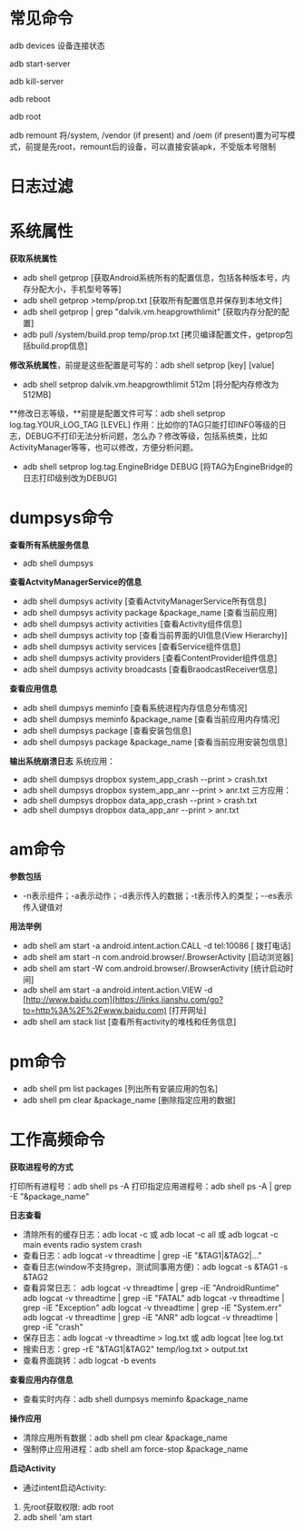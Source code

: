 # 常见命令

adb devices 设备连接状态

adb start-server

adb kill-server

adb reboot



adb root 

adb remount 将/system, /vendor (if present) and /oem (if present)置为可写模式，前提是先root，remount后的设备，可以直接安装apk，不受版本号限制



# 日志过滤



# 系统属性

**获取系统属性**

- adb shell getprop [获取Android系统所有的配置信息，包括各种版本号，内存分配大小，手机型号等等]
- adb shell getprop >temp/prop.txt [获取所有配置信息并保存到本地文件]
- adb shell getprop | grep "dalvik.vm.heapgrowthlimit" [获取内存分配的配置]
- adb pull /system/build.prop temp/prop.txt [拷贝编译配置文件，getprop包括build.prop信息]

**修改系统属性**，前提是这些配置是可写的：adb shell setprop [key] [value]

- adb shell setprop dalvik.vm.heapgrowthlimit 512m [将分配内存修改为512MB]

**修改日志等级，**前提是配置文件可写：adb shell setprop log.tag.YOUR_LOG_TAG [LEVEL]
 作用：比如你的TAG只能打印INFO等级的日志，DEBUG不打印无法分析问题，怎么办？修改等级，包括系统类，比如ActivityManager等等，也可以修改，方便分析问题。

- adb shell setprop log.tag.EngineBridge DEBUG [将TAG为EngineBridge的日志打印级别改为DEBUG]



# dumpsys命令

**查看所有系统服务信息**

- adb shell dumpsys

**查看ActvityManagerService的信息**

- adb shell dumpsys activity [查看ActvityManagerService所有信息]
- adb shell dumpsys activity package &package_name [查看当前应用]
- adb shell dumpsys activity activities [查看Activity组件信息]
- adb shell dumpsys activity top  [查看当前界面的UI信息(View Hierarchy)]
- adb shell dumpsys activity services  [查看Service组件信息]
- adb shell dumpsys activity providers  [查看ContentProvider组件信息]
- adb shell dumpsys activity broadcasts  [查看BraodcastReceiver信息]

**查看应用信息**

- adb shell dumpsys meminfo  [查看系统进程内存信息分布情况]
- adb shell dumpsys meminfo &package_name [查看当前应用内存情况]
- adb shell dumpsys package [查看安装包信息]
- adb shell dumpsys package  &package_name [查看当前应用安装包信息]

**输出系统崩溃日志**
 系统应用：

- adb shell dumpsys dropbox system_app_crash --print > crash.txt
- adb shell dumpsys dropbox system_app_anr --print > anr.txt
   三方应用：
- adb shell dumpsys dropbox data_app_crash --print > crash.txt
- adb shell dumpsys dropbox data_app_anr --print > anr.txt



# am命令

**参数包括**

- -n表示组件；-a表示动作；-d表示传入的数据；-t表示传入的类型；--es表示传入键值对

**用法举例**

- adb shell am start -a android.intent.action.CALL -d tel:10086  [ 拨打电话]
- adb shell am start -n com.android.browser/.BrowserActivity [启动浏览器]
- adb shell am start -W com.android.browser/.BrowserActivity [统计启动时间]
- adb shell am start -a android.intent.action.VIEW -d  [http://www.baidu.com](https://links.jianshu.com/go?to=http%3A%2F%2Fwww.baidu.com) [打开网址]
- adb shell am stack list [查看所有activity的堆栈和任务信息]



# pm命令

- adb shell pm list packages [列出所有安装应用的包名]
- adb shell pm clear &package_name [删除指定应用的数据]



# 工作高频命令

**获取进程号的方式**

打印所有进程号：adb shell ps -A
打印指定应用进程号：adb shell ps -A | grep -E "&package_name"



**日志查看**

- 清除所有的缓存日志：adb locat -c 或 adb locat -c all 或 adb logcat -c main events radio system  crash
- 查看日志：adb logcat  -v threadtime | grep  -iE "&TAG1|&TAG2|..."
- 查看日志(window不支持grep，测试同事用方便)：adb logcat -s &TAG1 -s &TAG2
- 查看异常日志：
   adb logcat  -v threadtime | grep  -iE "AndroidRuntime"
   adb logcat  -v threadtime | grep  -iE "FATAL"
   adb logcat  -v threadtime | grep  -iE "Exception"
   adb logcat  -v threadtime | grep  -iE "System.err"
   adb logcat  -v threadtime | grep  -iE "ANR"
   adb logcat  -v threadtime | grep  -iE "crash"
- 保存日志：adb logcat -v threadtime > log.txt  或 adb logcat |tee log.txt
- 搜索日志：grep -rE "&TAG1|&TAG2" temp/log.txt > output.txt
- 查看界面跳转：adb logcat -b events



**查看应用内存信息**

- 查看实时内存：adb shell dumpsys meminfo &package_name



**操作应用**

- 清除应用所有数据：adb shell pm clear &package_name
- 强制停止应用进程：adb shell am force-stop &package_name



**启动Activity**

- 通过intent启动Activity:

1. 先root获取权限: adb root
2. adb shell 'am start



